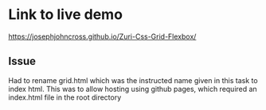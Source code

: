 # Link to live demo 
https://josephjohncross.github.io/Zuri-Css-Grid-Flexbox/

## Issue 
Had to rename grid.html which was the instructed name given in this task to index html.
This was to allow hosting using github pages, which required an index.html file in the root directory

